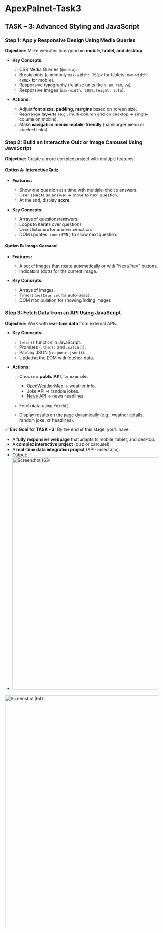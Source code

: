 # ApexPalnet-Task3

## **TASK – 3: Advanced Styling and JavaScript**

### **Step 1: Apply Responsive Design Using Media Queries**

**Objective:** Make websites look good on **mobile, tablet, and desktop**.

* **Key Concepts:**

  * CSS Media Queries (`@media`).
  * Breakpoints (commonly `max-width: 768px` for tablets, `max-width: 480px` for mobile).
  * Responsive typography (relative units like `%`, `em`, `rem`, `vw`).
  * Responsive images (`max-width: 100%`, `height: auto`).

* **Actions:**

  * Adjust **font sizes, padding, margins** based on screen size.
  * Rearrange **layouts** (e.g., multi-column grid on desktop → single-column on mobile).
  * Make **navigation menus mobile-friendly** (hamburger menu or stacked links).

### **Step 2: Build an Interactive Quiz or Image Carousel Using JavaScript**

**Objective:** Create a more complex project with multiple features.

#### Option A: **Interactive Quiz**

* **Features:**

  * Show one question at a time with multiple-choice answers.
  * User selects an answer → move to next question.
  * At the end, display **score**.

* **Key Concepts:**

  * Arrays of questions/answers.
  * Loops to iterate over questions.
  * Event listeners for answer selection.
  * DOM updates (`innerHTML`) to show next question.

#### Option B: **Image Carousel**

* **Features:**

  * A set of images that rotate automatically or with "Next/Prev" buttons.
  * Indicators (dots) for the current image.

* **Key Concepts:**

  * Arrays of images.
  * Timers (`setInterval` for auto-slide).
  * DOM manipulation for showing/hiding images

### **Step 3: Fetch Data from an API Using JavaScript**

**Objective:** Work with **real-time data** from external APIs.

* **Key Concepts:**

  * `fetch()` function in JavaScript.
  * Promises (`.then()` and `.catch()`).
  * Parsing JSON (`response.json()`).
  * Updating the DOM with fetched data.

* **Actions:**

  * Choose a **public API**, for example:

    * [OpenWeatherMap](https://openweathermap.org/api) → weather info.
    * [Joke API](https://v2.jokeapi.dev/) → random jokes.
    * [News API](https://newsapi.org/) → news headlines.
  * Fetch data using `fetch()`.
  * Display results on the page dynamically (e.g., weather details, random joke, or headlines).


✅ **End Goal for TASK – 3:**
By the end of this stage, you’ll have:

* A **fully responsive webpage** that adapts to mobile, tablet, and desktop.
* A **complex interactive project** (quiz or carousel).
* A **real-time data integration project** (API-based app).
* Output:
* <img width="1366" height="768" alt="Screenshot (63)" src="https://github.com/user-attachments/assets/92ac4ea9-28a0-446e-8f32-6c6535895486" />
<img width="1366" height="768" alt="Screenshot (64)" src="https://github.com/user-attachments/assets/e1714090-e58d-4c37-9e9d-ea7ada981f68" />




